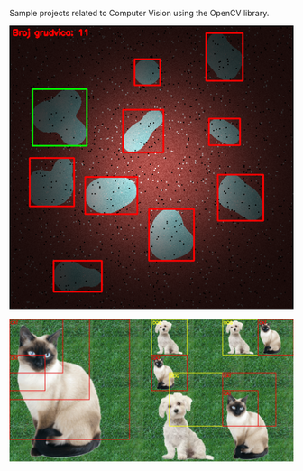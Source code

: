 
Sample projects related to Computer Vision using the OpenCV library.

![](lab1/output.png)

![](lab4/output.jpg)

